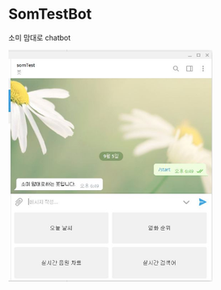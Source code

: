 # SomTestBot
소미 맘대로 chatbot


      
    
<img src = "https://github.com/baesomi/SomTestBot/blob/master/picture/capture.JPG?raw=true" align="center" width="80%">
